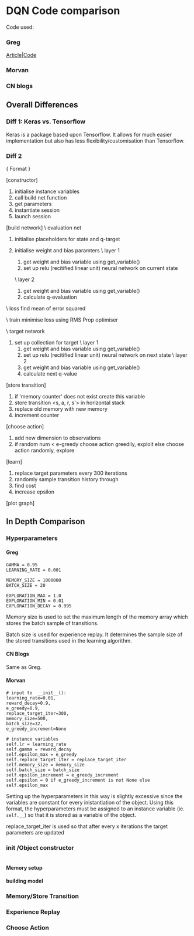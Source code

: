 
# DQN Code comparison 

Code used:

### Greg

[Article](https://towardsdatascience.com/cartpole-introduction-to-reinforcement-learning-ed0eb5b58288)|[Code](https://github.com/gsurma/cartpole)

### Morvan


### CN blogs

## Overall Differences

### Diff 1: Keras vs. Tensorflow
Keras is a package based upon Tensorflow. It allows for much easier implementation but also has less flexibility/customisation than Tensorflow.

### Diff 2

 

{ Format }

[constructor]
1. initialise instance variables
2. call build net function
3. get parameters
4. instantiate session
5. launch session

[build network]
\\ evaluation net
1. initialise placeholders for state and q-target
2. initialise weight and bias paramters
    \\ layer 1
    1. get weight and bias variable using get_variable()
    2. set up relu (recitified linear unit) neural network on current state

    \\ layer 2 
    1. get weight and bias variable using get_variable()
    2. calculate q-evaluation

\\ loss
 find mean of error squared

\\ train
 minimise loss using RMS Prop optimiser

\\ target network
1. set up collection for target
\\ layer 1
    1. get weight and bias variable using get_variable()
    2. set up relu (recitified linear unit) neural network on next state
\\ layer 2
    1. get weight and bias variable using get_variable()
    2. calculate next q-value 

[store transition]
1. if 'memory counter' does not exist
        create this variable
2. store transition <s, a, r, s'> in horizontal stack
3. replace old memory with new memory
4. increment counter

[choose action]
1. add new dimension to observations
2. if random num < e-greedy
        choose action greedily, exploit
    else 
        choose action randomly, explore

[learn]
1. replace target parameters every 300 iterations
2. randomly sample transition history through 
3. find cost 
4. increase epsilon

[plot graph]


## In Depth Comparison

### Hyperparameters

#### Greg 
```
GAMMA = 0.95
LEARNING_RATE = 0.001

MEMORY_SIZE = 1000000
BATCH_SIZE = 20

EXPLORATION_MAX = 1.0
EXPLORATION_MIN = 0.01
EXPLORATION_DECAY = 0.995
```
Memory size is used to set the maximum length of the memory array which stores the batch sample of transitions.

Batch size is used for experience replay. It determines the sample size of the stored transitions used in the learning algorithm. 

#### CN Blogs
Same as Greg.

#### Morvan
```
# input to  __init__():
learning_rate=0.01,
reward_decay=0.9,
e_greedy=0.9,
replace_target_iter=300,
memory_size=500,
batch_size=32,
e_greedy_increment=None

# instance variables
self.lr = learning_rate
self.gamma = reward_decay
self.epsilon_max = e_greedy
self.replace_target_iter = replace_target_iter
self.memory_size = memory_size
self.batch_size = batch_size
self.epsilon_increment = e_greedy_increment
self.epsilon = 0 if e_greedy_increment is not None else self.epsilon_max
```
Setting up the hyperparameters in this way is slightly excessive since the variables are constant for every inistantiation of the object. Using this format, the hyperparameters must be assigned to an instance variable (ie. `self.__`) so that it is stored as a variable of the object. 

replace_target_iter is used so that after every x iterations the target parameters are updated

### __init__ /Object constructor
```

```
#### Memory setup


#### building model


### Memory/Store Transition 


### Experience Replay

### Choose Action

### 


